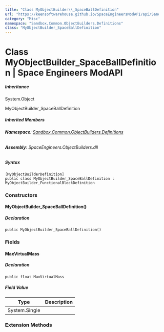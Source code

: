 ```yaml
---
title: "Class MyObjectBuilder\\_SpaceBallDefinition"
url: "https://keensoftwarehouse.github.io/SpaceEngineersModAPI/api/Sandbox.Common.ObjectBuilders.Definitions.MyObjectBuilder_SpaceBallDefinition.html"
category: "Misc"
namespace: "Sandbox.Common.ObjectBuilders.Definitions"
class: "MyObjectBuilder_SpaceBallDefinition"
---
```


# Class MyObjectBuilder\_SpaceBallDefinition | Space Engineers ModAPI

##### Inheritance

System.Object

MyObjectBuilder\_SpaceBallDefinition

##### Inherited Members

###### **Namespace**: [Sandbox.Common.ObjectBuilders.Definitions](https://keensoftwarehouse.github.io/SpaceEngineersModAPI/api/Sandbox.Common.ObjectBuilders.Definitions.html)

###### **Assembly**: SpaceEngineers.ObjectBuilders.dll

##### Syntax

```
[MyObjectBuilderDefinition]
public class MyObjectBuilder_SpaceBallDefinition : MyObjectBuilder_FunctionalBlockDefinition
```

### Constructors

#### MyObjectBuilder\_SpaceBallDefinition()

##### Declaration

```
public MyObjectBuilder_SpaceBallDefinition()
```

### Fields

#### MaxVirtualMass

##### Declaration

```
public float MaxVirtualMass
```

##### Field Value

| Type | Description |
| --- | --- |
| System.Single |     |

### Extension Methods